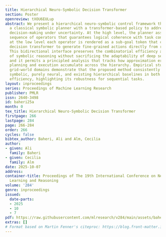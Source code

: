 ```yaml
---
title: Hierarchical Neuro-Symbolic Decision Transformer
section: Poster
openreview: tXOU6EULup
abstract: We present a hierarchical neuro-symbolic control framework that couples
  a classical symbolic planner with a transformer-based policy to address long-horizon
  decision-making under uncertainty. At the high level, the planner assembles an interpretable
  sequence of operators that guarantees logical coherence with task constraints, while
  at the low level each operator is rendered as a sub-goal token that conditions a
  decision transformer to generate fine-grained actions directly from raw observations.
  This bidirectional interface preserves the combinatorial efficiency and explainability
  of symbolic reasoning without sacrificing the adaptability of deep sequence models,
  and it permits a principled analysis that tracks how approximation errors from both
  planning and execution accumulate across the hierarchy. Empirical studies in stochastic
  grid-world domains demonstrate that the proposed method consistently surpasses purely
  symbolic, purely neural, and existing hierarchical baselines in both success and
  efficiency, highlighting its robustness for sequential tasks.
layout: inproceedings
series: Proceedings of Machine Learning Research
publisher: PMLR
issn: 2640-3498
id: baheri25a
month: 0
tex_title: Hierarchical Neuro-Symbolic Decision Transformer
firstpage: 266
lastpage: 284
page: 266-284
order: 266
cycles: false
bibtex_author: Baheri, Ali and Alm, Cecilia
author:
- given: Ali
  family: Baheri
- given: Cecilia
  family: Alm
date: 2025-10-07
address:
container-title: Proceedings of The 19th International Conference on Neurosymbolic
  Learning and Reasoning
volume: '284'
genre: inproceedings
issued:
  date-parts:
  - 2025
  - 10
  - 7
pdf: https://raw.githubusercontent.com/mlresearch/v284/main/assets/baheri25a/baheri25a.pdf
extras: []
# Format based on Martin Fenner's citeproc: https://blog.front-matter.io/posts/citeproc-yaml-for-bibliographies/
---
```

